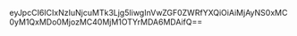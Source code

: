 eyJpcCI6ICIxNzIuNjcuMTk3Ljg5IiwgInVwZGF0ZWRfYXQiOiAiMjAyNS0xMC0yM1QxMDo0MjozMC40MjM1OTYrMDA6MDAifQ==